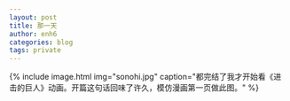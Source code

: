 ```yaml
---
layout: post
title: 那一天
author: enh6
categories: blog
tags: private
---
```


{% include image.html img="sonohi.jpg" caption="都完结了我才开始看《进击的巨人》动画。开篇这句话回味了许久，模仿漫画第一页做此图。" %}